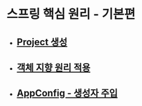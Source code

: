 # 스프링 핵심 원리 - 기본편

- ## [Project 생성](./src/project/README.md)

- ## [객체 지향 원리 적용](./src/main/java/Doc_OOP/README.md)

- ## [AppConfig - 생성자 주입](./src/main/java/Doc_AppConfig/README.md)
